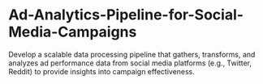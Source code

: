 # Ad-Analytics-Pipeline-for-Social-Media-Campaigns
Develop a scalable data processing pipeline that gathers, transforms, and analyzes ad performance data from social media platforms (e.g., Twitter, Reddit) to provide insights into campaign effectiveness.
